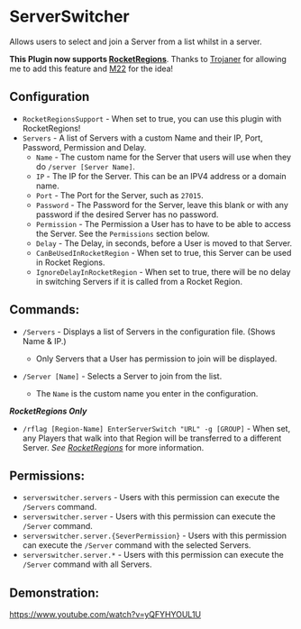# ServerSwitcher
Allows users to select and join a Server from a list whilst in a server.

**This Plugin now supports [RocketRegions](https://harbor.rocketmod.net/plugins/regions/)**. Thanks to [Trojaner](https://github.com/Trojaner) for allowing me to add this feature and [M22](https://github.com/M22RG) for the idea!

## Configuration
- `RocketRegionsSupport` - When set to true, you can use this plugin with RocketRegions!
- `Servers` - A list of Servers with a custom Name and their IP, Port, Password, Permission and Delay.
  - `Name` - The custom name for the Server that users will use when they do `/server [Server Name]`.
  - `IP` - The IP for the Server. This can be an IPV4 address or a domain name.
  - `Port` - The Port for the Server, such as `27015`.
  - `Password` - The Password for the Server, leave this blank or with any password if the desired Server has no password.
  - `Permission` - The Permission a User has to have to be able to access the Server. See the `Permissions` section below.
  - `Delay` - The Delay, in seconds, before a User is moved to that Server.
  - `CanBeUsedInRocketRegion` - When set to true, this Server can be used in Rocket Regions.
  - `IgnoreDelayInRocketRegion` - When set to true, there will be no delay in switching Servers if it is called from a Rocket Region.
## Commands:
- `/Servers` - Displays a list of Servers in the configuration file. (Shows Name & IP.)
  - Only Servers that a User has permission to join will be displayed.
  
- `/Server [Name]` - Selects a Server to join from the list.
  - The `Name` is the custom name you enter in the configuration.

***RocketRegions Only***
- `/rflag [Region-Name] EnterServerSwitch "URL" -g [GROUP]` - When set, any Players that walk into that Region will be transferred to a different Server. *See [RocketRegions](https://harbor.rocketmod.net/plugins/regions/)* for more information.

## Permissions:
- `serverswitcher.servers` - Users with this permission can execute the `/Servers` command.
- `serverswitcher.server` - Users with this permission can execute the `/Server` command.
- `serverswitcher.server.{SeverPermission}` - Users with this permission can execute the `/Server` command with the selected Servers.
- `serverswitcher.server.*` - Users with this permission can execute the `/Server` command with all Servers.

## Demonstration:
https://www.youtube.com/watch?v=yQFYHYOUL1U
